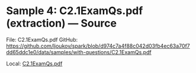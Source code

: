 # Sample 4: C2.1ExamQs.pdf (extraction) — Source

File: C2.1ExamQs.pdf
GitHub: https://github.com/ljoukov/spark/blob/d974c7a4f88c042d03fb4ec63a70f7dd65ddc1e0/data/samples/with-questions/C2.1ExamQs.pdf

Local: [C2.1ExamQs.pdf](../../../../data/samples/with-questions/C2.1ExamQs.pdf)
